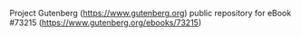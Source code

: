Project Gutenberg (https://www.gutenberg.org) public repository
for eBook #73215 (https://www.gutenberg.org/ebooks/73215)
